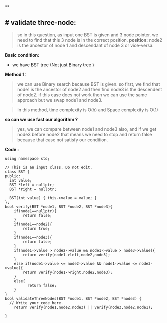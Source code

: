 ﻿**

## # validate three-node:

> so in this question, as input one BST is given and 3 node pointer.
>  we need to find that this 3 node is in the correct position. 
**position:**
> node2 is the ancestor of node 1 and descendant of node 3 or vice-versa.

**Basic condition:**

 - we have BST tree (Not just Binary tree )

**Method 1:**

>we can use Binary search because BST is given. so first, we find that node1 is the ancestor of node2 and then find node3 is the descendent of node2. if this case does not work then we can use the same approach but we swap node1 and node3.

> In this method,  time complexity is O(h) and Space complexity is O(1)

**so can we use fast our algorithm ?**

> yes, 
> we can compare between node1 and node3 also, and if we get node3 before node2 that means we need to stop and return false because that case not satisfy our condition.

**Code :**

    using namespace std;
    
    // This is an input class. Do not edit.
    class BST {
    public:
      int value;
      BST *left = nullptr;
      BST *right = nullptr;
    
      BST(int value) { this->value = value; }
    };
    bool verify(BST *node1, BST *node2, BST *node3){
    	if(node1==nullptr){
    		return false;
    	}
    	if(node1==node2){
    		return true;
    	}
    	if(node1==node3){
    		return false;
    	}
    	if(node1->value > node2->value && node1->value > node3->value){
    		return verify(node1->left,node2,node3);
    	}
    	else if(node1->value <= node2->value && node1->value <= node3->value){
    		return verify(node1->right,node2,node3);
    	}
    	else{
    		  return false;
    	}
    }
    bool validateThreeNodes(BST *node1, BST *node2, BST *node3) {
      // Write your code here.
    	return verify(node1,node2,node3) || verify(node3,node2,node1);
    
    }


  






